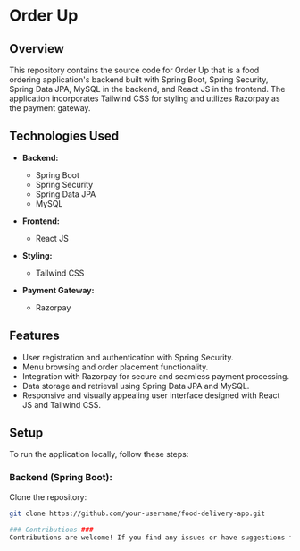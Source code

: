 # Order Up

## Overview

This repository contains the source code for Order Up that is a food ordering application's backend built with Spring Boot, Spring Security, Spring Data JPA, MySQL in the backend, and React JS in the frontend. The application incorporates Tailwind CSS for styling and utilizes Razorpay as the payment gateway.

## Technologies Used

- **Backend:**
  - Spring Boot
  - Spring Security
  - Spring Data JPA
  - MySQL

- **Frontend:**
  - React JS

- **Styling:**
  - Tailwind CSS

- **Payment Gateway:**
  - Razorpay

## Features

- User registration and authentication with Spring Security.
- Menu browsing and order placement functionality.
- Integration with Razorpay for secure and seamless payment processing.
- Data storage and retrieval using Spring Data JPA and MySQL.
- Responsive and visually appealing user interface designed with React JS and Tailwind CSS.

## Setup

To run the application locally, follow these steps:

### Backend (Spring Boot):

Clone the repository:
   ```bash
   git clone https://github.com/your-username/food-delivery-app.git

### Contributions ###
Contributions are welcome! If you find any issues or have suggestions for improvement, feel free to open an issue or submit a pull request.
